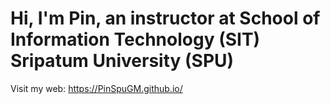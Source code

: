 <h1>Hi, I'm Pin, an instructor at School of Information Technology (SIT) Sripatum University (SPU)</h1>
Visit my web: <a href="https://PinSpuGM.github.io/">https://PinSpuGM.github.io/</a>
